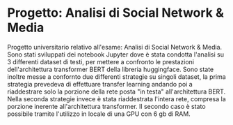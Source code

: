 # Progetto: Analisi di Social Network & Media
Progetto universitario relativo all'esame: Analisi di Social Network & Media. 
Sono stati sviluppati dei notebook Jupyter dove è stata condotta l'analisi su 3 differenti dataset di testi, per mettere a confronto le prestazioni dell'architettura transformer BERT della libreria huggingface.
Sono state inoltre messe a confornto due differenti strategie su singoli dataset, la prima strategia prevedeva di effettuare transfer learning andando poi a riaddestrare solo la porzione della rete posta "in testa" all'architettura BERT. Nella seconda strategie invece è stata riaddestrata l'intera rete, compresa la porzione inerente all'architettura transformer. Il secondo caso è stato possibile tramite l'utilizzo in locale di una GPU con 6 gb di RAM.
